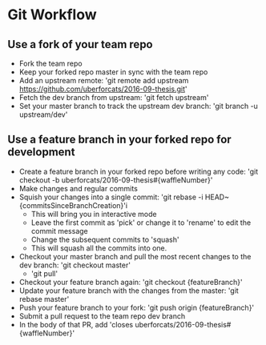# Git Workflow

## Use a fork of your team repo

* Fork the team repo
* Keep your forked repo master in sync with the team repo
* Add an upstream remote: 'git remote add upstream https://github.com/uberforcats/2016-09-thesis.git'
* Fetch the dev branch from upstream: 'git fetch upstream'
* Set your master branch to track the upstream dev branch: 'git branch -u upstream/dev'

## Use a feature branch in your forked repo for development

* Create a feature branch in your forked repo before writing any code: 'git checkout -b uberforcats/2016-09-thesis#{waffleNumber}'
* Make changes and regular commits
* Squish your changes into a single commit: 'git rebase -i HEAD~{commitsSinceBranchCreation}'i 
  * This will bring you in interactive mode
  * Leave the first commit as 'pick' or change it to 'rename' to edit the commit message
  * Change the subsequent commits to 'squash'
  * This will squash all the commits into one.
* Checkout your master branch and pull the most recent changes to the dev branch: 'git checkout master'
  * 'git pull'
* Checkout your feature branch again: 'git checkout {featureBranch}'
* Update your feature branch with the changes from the master: 'git rebase master'
* Push your feature branch to your fork: 'git push origin {featureBranch}'
* Submit a pull request to the team repo dev branch
* In the body of that PR, add 'closes uberforcats/2016-09-thesis#{waffleNumber}'

